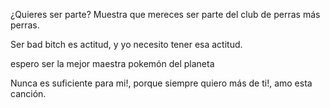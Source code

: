 ¿Quieres ser parte?
Muestra que mereces ser parte del club de perras más perras.

Ser bad bitch es actitud, y yo necesito tener esa actitud.

espero ser la mejor maestra pokemón del planeta

Nunca es suficiente para mi!, porque siempre quiero más de ti!, amo esta canción.
